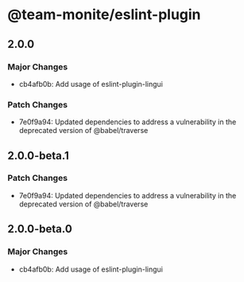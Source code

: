 # @team-monite/eslint-plugin

## 2.0.0

### Major Changes

- cb4afb0b: Add usage of eslint-plugin-lingui

### Patch Changes

- 7e0f9a94: Updated dependencies to address a vulnerability in the deprecated version of @babel/traverse

## 2.0.0-beta.1

### Patch Changes

- 7e0f9a94: Updated dependencies to address a vulnerability in the deprecated version of @babel/traverse

## 2.0.0-beta.0

### Major Changes

- cb4afb0b: Add usage of eslint-plugin-lingui
